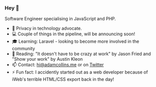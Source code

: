 ### Hey 🤙

Software Engineer specialising in JavaScript and PHP.

- 🧐 Privacy in technology advocate.
- 💻 Couple of things in the pipeline, will be announcing soon!
- 🎓 Learning: Laravel - looking to become more involved in the community
- 📕 Reading: "It doesn't have to be crazy at work" by Jason Fried and "Show your work" by Austin Kleon
- 📫 Contact: [hi@adamcollins.me](mailto:hi@adamcollins.me) or on [Twitter](https://twitter.com/adxmcollins)
- ⚡ Fun fact: I accidently started out as a web developer because of iWeb's terrible HTML/CSS export back in the day!

